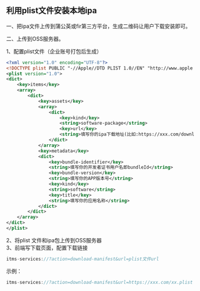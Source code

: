 ##  利用plist文件安装本地ipa

一、把ipa文件上传到蒲公英或fir第三方平台，生成二维码让用户下载安装即可。

二、上传到OSS服务器。   

1、配置plist文件（企业账号打包后生成）

```xml
<?xml version="1.0" encoding="UTF-8"?>
<!DOCTYPE plist PUBLIC "-//Apple//DTD PLIST 1.0//EN" "http://www.apple.com/DTDs/PropertyList-1.0.dtd">
<plist version="1.0">
<dict>
    <key>items</key>
    <array>
        <dict>
            <key>assets</key>
            <array>
                <dict>
                    <key>kind</key>
                    <string>software-package</string>
                    <key>url</key>
                    <string>填写你的ipa下载地址(比如:https://xxx.com/download/app.ipa)</string>
                </dict>
            </array>
            <key>metadata</key>
            <dict>
                <key>bundle-identifier</key>
                <string>填写你的开发者证书用户名即bundleId</string>
                <key>bundle-version</key>
                <string>填写你的APP版本号</string>
                <key>kind</key>
                <string>software</string>
                <key>title</key>
                <string>填写你的应用名称</string>
            </dict>
        </dict>
    </array>
</dict>
</plist>
```

2、将plist 文件和ipa包上传到OSS服务器  
3、前端写下载页面，配置下载链接  

```javascript
itms-services://?action=download-manifest&url=plist文件url
```

示例： 

```javascript
itms-services://?action=download-manifest&url=https://xxx.com/xx.plist
```


